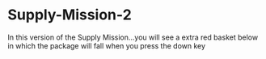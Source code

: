 # Supply-Mission-2
In this version of the Supply Mission...you will see a extra red basket below in which the package will fall when you press the down key
